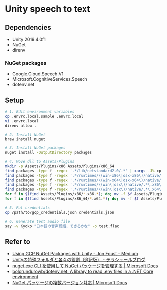 # Unity speech to text

## Dependencies

* Unity 2019.4.0f1
* NuGet
* direnv

### NuGet packages

* Google.Cloud.Speech.V1
* Microsoft.CognitiveServices.Speech
* dotenv.net

## Setup

```sh
# 1. Edit environment variables
cp .envrc.local.sample .envrc.local
vi .envrc.local
direnv allow .

# 2. Install NuGet
brew install nuget

# 3. Install NuGet packages
nuget install -OutputDirectory packages

# 4. Move dll to Assets/Plugins
mkdir -p Assets/Plugins/x86 Assets/Plugins/x86_64
find packages -type f -regex '.*/lib/netstandard2.0/.*' | xargs -J% cp -rf % Assets/Plugins
find packages -type f -regex '.*/runtimes/\(win-x86\|osx-x86\)/native/.*' | xargs -J% cp -rf % Assets/Plugins/x86
find packages -type f -regex '.*/runtimes/\(win-x64\|osx-x64\)/native/.*' | xargs -J% cp -rf % Assets/Plugins/x86_64
find packages -type f -regex '.*/runtimes/\(win\|osx\)/native/.*\.x86\..*' | xargs -J% cp -rf % Assets/Plugins/x86
find packages -type f -regex '.*/runtimes/\(win\|osx\)/native/.*\.x64\..*' | xargs -J% cp -rf % Assets/Plugins/x86_64
for f in $(find Assets/Plugins/x86/*.x86.*); do; mv -f $f Assets/Plugins/x86/$(echo $f | sed 's/\.x86//' | xargs basename); done
for f in $(find Assets/Plugins/x86_64/*.x64.*); do; mv -f $f Assets/Plugins/x86_64/$(echo $f | sed 's/\.x64//' | xargs basename); done

# 5. Put credentials
cp /path/to/gcp_credentials.json credentials.json

# 6. Generate test audio file
say -v Kyoko "日本語の音声認識、できるかな" -o test.flac
```

## Refer to

- [Using GCP NuGet Packages with Unity - Jon Foust - Medium](https://medium.com/@jonfoust/using-gcp-nuget-packages-with-unity-8dbd29c42cc4)
- [Unityの特殊フォルダと各々の役割（追記版） - テラシュールブログ](http://tsubakit1.hateblo.jp/entry/20131028/1382965930)
- [nuget.exe CLI を使用して NuGet パッケージを管理する | Microsoft Docs](https://docs.microsoft.com/ja-jp/nuget/consume-packages/install-use-packages-nuget-cli)
- [bolorundurowb/dotenv.net: A library to read .env files in a .NET Core environment](https://github.com/bolorundurowb/dotenv.net)
- [NuGet パッケージの複数バージョン対応 | Microsoft Docs](https://docs.microsoft.com/ja-jp/nuget/create-packages/supporting-multiple-target-frameworks)
